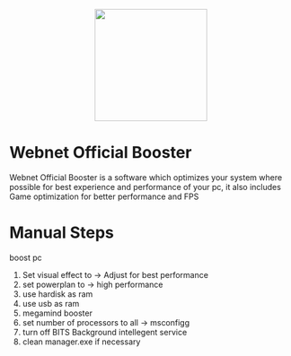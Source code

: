 <p align="center">
<a href="https://imgbb.com/"><img src="https://imgur.com/eh9uJc6.png" widht="200" height="200" border="0"></a>
</p>

# Webnet Official Booster

Webnet Official Booster is a software which optimizes your system where possible for best experience and performance of your pc, it also includes Game optimization for better performance and FPS<br>
# Manual Steps
boost pc
1. Set visual effect to -> Adjust for best performance
2. set powerplan to -> high performance
3. use hardisk as ram
4. use usb as ram
5. megamind booster
6. set number of processors to all -> msconfigg
7. turn off BITS Background intellegent service
8. clean manager.exe if necessary
